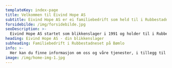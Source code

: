 ```yaml
---
templateKey: index-page
title: Velkommen til Eivind Hope AS
subtitle: Eivind Hope AS er ei familiebedrift som held til i Rubbestadneset på Bømlo.
forsidebilde: /img/forsidebilde.jpg
seoDescription: >-
  Eivind Hope AS startet som blikkenslager i 1991 og holder til i Rubbestadneset i Bømlo kommune. I dag leverer vi produkter som Takrenner, beslag, rustfie rekkverk, pipekledninger, utleie av lift og automatiske maskiner til industrien.
heading: Eivind Hope AS - din blikkenslager
subheading: Familiebedrift i Rubbestadneset på Bømlo
info: >-
  Her kan du finne informasjon om oss og våre tjenester, i tillegg til bilder og inspirasjon for deg som kunde.
image: /img/home-img-1.jpg
---
```

